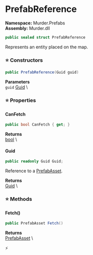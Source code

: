 # PrefabReference

**Namespace:** Murder.Prefabs \
**Assembly:** Murder.dll

```csharp
public sealed struct PrefabReference
```

Represents an entity placed on the map.

### ⭐ Constructors
```csharp
public PrefabReference(Guid guid)
```

**Parameters** \
`guid` [Guid](https://learn.microsoft.com/en-us/dotnet/api/System.Guid?view=net-7.0) \

### ⭐ Properties
#### CanFetch
```csharp
public bool CanFetch { get; }
```

**Returns** \
[bool](https://learn.microsoft.com/en-us/dotnet/api/System.Boolean?view=net-7.0) \
#### Guid
```csharp
public readonly Guid Guid;
```

Reference to a [PrefabAsset](../..//Murder/Assets/PrefabAsset.html).

**Returns** \
[Guid](https://learn.microsoft.com/en-us/dotnet/api/System.Guid?view=net-7.0) \
### ⭐ Methods
#### Fetch()
```csharp
public PrefabAsset Fetch()
```

**Returns** \
[PrefabAsset](../..//Murder/Assets/PrefabAsset.html) \



⚡